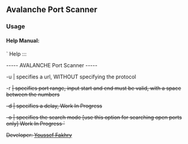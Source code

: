 ## Avalanche Port Scanner

### Usage

#### Help Manual:

`
Help :::

----- AVALANCHE Port Scanner -----

-u <URL> | specifies a url, WITHOUT specifying the protocol

-r <S E> | specifies port range, input start and end must be valid, with a space between the numbers

-d <DEL> | specifies a delay, Work In Progress

-o | specifies the search mode [use this option for searching open ports only] Work In Progress
`

Developer: [Youssef Fakhry](https://github.com/yeimsf)

